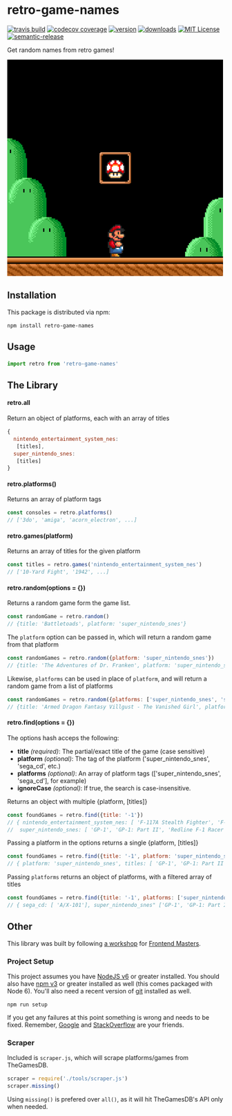 # retro-game-names

[![travis build](https://img.shields.io/travis/GAntoine/retro-game-names.svg?style=flat-square)](https://travis-ci.org/GAntoine/retro-game-names)
[![codecov coverage](https://img.shields.io/codecov/c/github/GAntoine/retro-game-names.svg?style=flat-square)](https://codecov.io/github/GAntoine/retro-game-names)
[![version](https://img.shields.io/npm/v/retro-game-names.svg?style=flat-square)](http://npm.im/retro-game-names)
[![downloads](https://img.shields.io/npm/dm/retro-game-names.svg?style=flat-square)](http://npm-stat.com/charts.html?package=retro-game-names&from=2015-08-01)
[![MIT License](https://img.shields.io/npm/l/retro-game-names.svg?style=flat-square)](http://opensource.org/licenses/MIT)
[![semantic-release](https://img.shields.io/badge/%20%20%F0%9F%93%A6%F0%9F%9A%80-semantic--release-e10079.svg?style=flat-square)](https://github.com/semantic-release/semantic-release)

Get random names from retro games!

![retro-game-names](other/snes.gif)

## Installation

This package is distributed via npm:

```
npm install retro-game-names
```

## Usage
```javascript
import retro from 'retro-game-names'
```

## The Library

#### retro.all

Return an object of platforms, each with an array of titles
```javascript
{
  nintendo_entertainment_system_nes:
   [titles],
  super_nintendo_snes:
   [titles]
}
```

#### retro.platforms()

Returns an array of platform tags
```javascript
const consoles = retro.platforms()
// ['3do', 'amiga', 'acorn_electron', ...]
```

#### retro.games(platform)

Returns an array of titles for the given platform
```javascript
const titles = retro.games('nintendo_entertainment_system_nes')
// ['10-Yard Fight', '1942', ...]
```

#### retro.random(options = {})

Returns a random game form the game list.
```javascript
const randomGame = retro.random()
// {title: 'Battletoads', platform: 'super_nintendo_snes'}
```

The `platform` option can be passed in, which will return a random game from that platform
```javascript
const randomGames = retro.random({platform: 'super_nintendo_snes'})
// {title: 'The Adventures of Dr. Franken', platform: 'super_nintendo_snes'}
```

Likewise, `platforms` can be used in place of `platform`, and will return a random game from a list of platforms
```javascript
const randomGames = retro.random({platforms: ['super_nintendo_snes', 'sega_cd']})
// {title: 'Armed Dragon Fantasy Villgust - The Vanished Girl', platform: 'super_nintendo_snes'}
```

#### retro.find(options = {})

The options hash acceps the following:
 - **title** *(required)*: The partial/exact title of the game (case sensitive)
 - **platform** *(optional)*: The tag of the platform ('super_nintendo_snes', 'sega_cd', etc.)
 - **platforms** *(optional)*: An array of platform tags (['super_nintendo_snes', 'sega_cd'], for example)
 - **ignoreCase** *(optional)*: If true, the search is case-insensitive.

Returns an object with multiple {platform, [titles]}
```javascript
const foundGames = retro.find({title: '-1'})
// { nintendo_entertainment_system_nes: [ 'F-117A Stealth Fighter', 'F-15 Strike Eagle' ],
//  super_nintendo_snes: [ 'GP-1', 'GP-1: Part II', 'Redline F-1 Racer' ] }
```

Passing a platform in the options returns a single {platform, [titles]}
```javascript
const foundGames = retro.find({title: '-1', platform: 'super_nintendo_snes'})
// { platform: 'super_nintendo_snes', titles: [ 'GP-1', 'GP-1: Part II', 'Redline F-1 Racer' ] }
```

Passing `platforms` returns an object of platforms, with a filtered array of titles
```javascript
const foundGames = retro.find({title: '-1', platforms: ['super_nintendo_snes', 'sega_cd']})
// { sega_cd: [ 'A/X-101'], super_nintendo_snes" ['GP-1', 'GP-1: Part II', 'Redline F-1 Racer'] }
```

## Other

This library was built by following [a workshop](http://kcd.im/fem-oss) for
[Frontend Masters](https://frontendmasters.com).

### Project Setup

This project assumes you have [NodeJS v6](http://nodejs.org/) or greater installed. You should
also have [npm v3](https://www.npmjs.com/) or greater installed as well (this comes packaged
with Node 6). You'll also need a recent version of [git](https://git-scm.com/) installed
as well.

```
npm run setup
```

If you get any failures at this point something is wrong and needs to be fixed. Remember,
[Google](https://google.com) and [StackOverflow](https://stackoverflow.com) are your friends.

### Scraper

Included is `scraper.js`, which will scrape platforms/games from TheGamesDB.
```javascript
scraper = require('./tools/scraper.js')
scraper.missing()
```
Using `missing()` is prefered over `all()`, as it will hit TheGamesDB's API only when needed.
